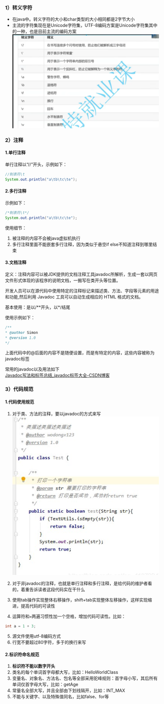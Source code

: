 ### 1）转义字符
* 在java中。转义字符的大小和char类型的大小相同都是2字节大小
* 主流的字符集现在是Unicode字符集，UTF-8编码方案是Unicode字符集其中的一种，也是目前主流的编码方案
![](assets/02转义字符、注释和命名规范/file-20250204094904020.png)

### 2）注释
#### 1.单行注释
单行注释以“//”开头，示例如下：  
```java
//制表符\t
System.out.println("a\tb\tc\te");
```

#### 2.多行注释
示例如下：  
```java
/*制表符\t*/
System.out.println("a\tb\tc\te");
```
使用细节：  
1. 被注释的内容不会被java虚拟机执行
2. 多行注释里面不能嵌套多行注释，因为类似于悬空if else不知道注释到哪里结束

#### 3.文档注释
定义：注释内容可以被JDK提供的文档注释工具javadoc所解析，生成一套以网页文件形式体现的该程序的说明文档，一搬写在类开头等位置。  

开发人员可以在源代码中使用特定的注释标记来描述类、方法、字段等元素的用途和功能,然后利用 Javadoc 工具可以自动生成相应的 HTML 格式的文档。

基本使用：是以/\*\*开头，以\*/结尾  

使用示例如下：
```java
/**  
* @author Simon  
* @version 1.0  
*/
```
上面代码中的@后面的内容不是随便设置，而是有特定的内容，这些内容被称为javadoc标签

常用的javadoc以及用法如下  
[Javadoc写法和标签总结_javadoc标签大全-CSDN博客](https://blog.csdn.net/qq_41872247/article/details/117778467)

### 3）代码规范
#### 1.代码使用规范
1. 对于类、方法的注释，要以javadoc的方式来写    
![](assets/02转义字符、注释和命名规范/file-20250204102707424.png)

2. 对于非javadoc的注释，也就是单行注释和多行注释，是给代码的维护者看的，着重告诉读者这段代码实在干什么
3. 使用tab操作实现整体右移操作，shift+tab实现整体左移操作，这样实现缩进，提高代码的可读性
4. 运算符和`=`两遍习惯性加一个空格，增加代码可读性。比如：
```java
int a = 1 + 3;
```
5. 源文件使用utf-8编码方式
6. 行宽不要超过80字符，多于的换行来写

#### 2.标识符命名规范
1. **标识符不能以数字开头**
1. 类名的每个单词首字母都大写，比如：HelloWorldClass
2. 变量名、对象名、方法名、包名等全部采用驼峰规则：首字母小写，其后所有单词仅首字母大写，比如：getAge
3. 常量名全部大写，并且全部由下划线隔开，比如：INT_MAX
4. 不能与关键字、以及特殊值同名，比如false、for等


